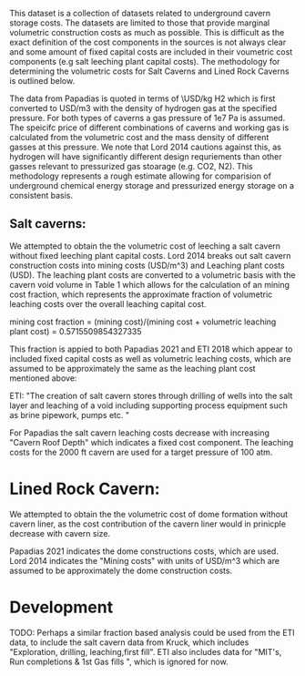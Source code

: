 This dataset is a collection of datasets related to underground cavern storage costs. The datasets are limited to those that provide marginal volumetric construction costs as much as possible. This is difficult as the exact definition of the cost components in the sources is not always clear and some amount of fixed capital costs are included in their voumetric cost components (e.g salt leeching plant capital costs). The methodology for determining the volumetric costs for Salt Caverns and Lined Rock Caverns is outlined below. 


The data from Papadias is quoted in terms of \USD/kg H2 which is first converted to USD/m3 with the density of hydrogen gas at the specified pressure. For both types of caverns a gas pressure of 1e7 Pa is assumed. The speicifc price of different combinations of caverns and working gas is calculated from the volumetric cost and the mass density of different gasses at this pressure. We note that Lord 2014 cautions against this, as hydrogen will have significantly different design requriements than other gasses relevant to pressurized gas stoarage (e.g. CO2, N2). This methodology represents a rough estimate allowing for comparision of underground chemical energy storage and pressurized energy storage on a consistent basis.  

## Salt caverns: 

We attempted to obtain the the volumetric cost of leeching a salt cavern without fixed leeching plant capital costs. Lord 2014 breaks out salt cavern construction costs into mining costs (USD/m^3) and Leaching plant costs (USD). The leaching plant costs are converted to a volumetric basis with the cavern void volume in Table 1 which allows for the calculation of an mining cost fraction, which represents the approximate fraction of volumetric leaching costs over the overall leaching capital cost.

mining cost fraction = (mining cost)/(mining cost + volumetric leaching plant cost) = 0.5715509854327335

This fraction is appied to both Papadias 2021 and ETI 2018 which appear to included fixed capital costs as well as volumetric leaching costs, which are assumed to be approximately the same as the leaching plant cost mentioned above: 

ETI: "The creation of salt cavern stores through drilling of wells into the salt layer and leaching 
of a void including supporting process equipment such as brine pipework, pumps etc. "

For Papadias the salt cavern leaching costs decrease with increasing "Cavern Roof Depth" which indicates a fixed cost component. The leaching costs for the 2000 ft cavern are used for a target pressure of 100 atm. 

# Lined Rock Cavern: 
We attempted to obtain the the volumetric cost of dome formation without cavern liner, as the cost contribution of the cavern liner would in prinicple decrease with cavern size. 

Papadias 2021 indicates the dome constructions costs, which are used. Lord 2014 indicates the "Mining costs" with units of USD/m^3 which are assumed to be approximately the dome construction costs. 

# Development

TODO: Perhaps a similar fraction based analysis could be used from the ETI data, to include the salt cavern data from Kruck, which includes "Exploration, drilling, leaching,first fill". ETI also includes data for "MIT's, Run completions & 1st Gas fills ", which is ignored for now. 